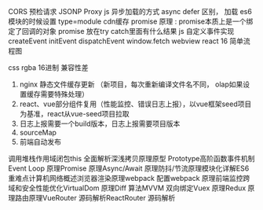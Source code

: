 CORS 预检请求
JSONP
Proxy
js 异步加载的方式  async defer 区别， 加载 es6模块的时候设置 type=module
cdn缓存
promise 原理 : promise本质上是一个绑定了回调的对象
promise 放在try catch里面有什么结果
js 自定义事件实现 createEvent initEvent dispatchEvent 
window.fetch
webview
react 16
简单流程图


css rgba 16进制 兼容性差



1. nginx 静态文件缓存更新 （新项目，每次重新编译文件名不同， olap如果设置缓存需要特殊处理）
2. react、vue部分组件复用（性能监控、错误日志上报），以vue框架seed项目为基准，react从vue-seed项目拉取
3. 日志上报需要一个build版本，日志上报需要项目版本
4. sourceMap
5. 前端自动发布


 调用堆栈作用域闭包this
 全面解析深浅拷贝原理原型
 Prototype高阶函数事件机制Event
 Loop
 原理Promise
 原理Async/Await
 原理防抖/节流原理模块化详解ES6
 重难点计算机网络概述浏览器渲染原理webpack
 配置webpack
 原理前端监控跨域和安全性能优化VirtualDom
 原理Diff
 算法MVVM
 双向绑定Vuex
 原理Redux
 原理路由原理VueRouter
 源码解析ReactRouter
 源码解析
